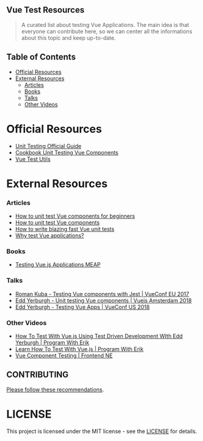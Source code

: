 ## Vue Test Resources

> A curated list about testing Vue Applications. The main idea is that everyone can contribute here, so we can center all the informations about this topic and keep up-to-date.

## Table of Contents
* [Official Resources](#official-resources)
* [External Resources](#external-resources)
  * [Articles](#articles)
  * [Books](#books)
  * [Talks](#talks)
  * [Other Videos](#other-videos)


# Official Resources

- [Unit Testing Official Guide](https://vuejs.org/v2/guide/unit-testing.html)
- [Cookbook Unit Testing Vue Components](https://vuejs.org/v2/cookbook/unit-testing-vue-components.html)
- [Vue Test Utils](https://vue-test-utils.vuejs.org)


# External Resources

### Articles
 
- [How to unit test Vue components for beginners](https://eddyerburgh.me/unit-test-vue-components-beginners)
- [How to unit test Vue components](https://eddyerburgh.me/unit-test-vue-components)
- [How to write blazing fast Vue unit tests](https://school.geekwall.in/p/B1OrJD8Gz/how-to-write-blazing-fast-vue-unit-tests)
- [Why test Vue applications?](https://codeburst.io/why-test-vue-applications-95d5be99206c)

### Books

- [Testing Vue.js Applications MEAP](https://www.manning.com/books/testing-vuejs-applications)

### Talks

- [Roman Kuba - Testing Vue components with Jest | VueConf EU 2017](https://www.youtube.com/watch?v=pqp0PsPBO_0)
- [Edd Yerburgh - Unit testing Vue components | Vuejs Amsterdam 2018](https://www.youtube.com/watch?v=LxXsGNXsMo8)
- [Edd Yerburgh - Testing Vue Apps | VueConf US 2018](https://www.youtube.com/watch?v=Bohm6Yhaxvo)

### Other Videos

- [How To Test With Vue.js Using Test Driven Development WIth Edd Yerburgh | Program With Erik](https://www.youtube.com/watch?v=jQ6P6PaSi9U)
- [Learn How To Test With Vue.js | Program With Erik](https://www.youtube.com/watch?v=d2QKTNmU-Tc)
- [Vue Component Testing | Frontend NE
](https://www.youtube.com/watch?v=uh9RQhO5JOM)


## CONTRIBUTING

[Please follow these recommendations](CONTRIBUTING.md).



# LICENSE

This project is licensed under the MIT license - see the [LICENSE](LICENSE) for details.
